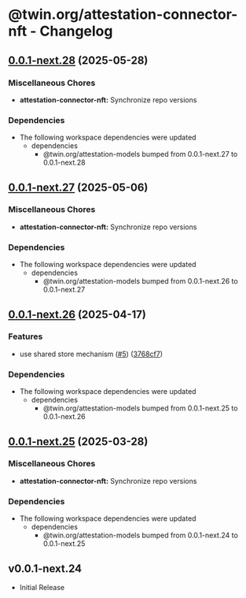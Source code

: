 # @twin.org/attestation-connector-nft - Changelog

## [0.0.1-next.28](https://github.com/twinfoundation/attestation/compare/attestation-connector-nft-v0.0.1-next.27...attestation-connector-nft-v0.0.1-next.28) (2025-05-28)


### Miscellaneous Chores

* **attestation-connector-nft:** Synchronize repo versions


### Dependencies

* The following workspace dependencies were updated
  * dependencies
    * @twin.org/attestation-models bumped from 0.0.1-next.27 to 0.0.1-next.28

## [0.0.1-next.27](https://github.com/twinfoundation/attestation/compare/attestation-connector-nft-v0.0.1-next.26...attestation-connector-nft-v0.0.1-next.27) (2025-05-06)


### Miscellaneous Chores

* **attestation-connector-nft:** Synchronize repo versions


### Dependencies

* The following workspace dependencies were updated
  * dependencies
    * @twin.org/attestation-models bumped from 0.0.1-next.26 to 0.0.1-next.27

## [0.0.1-next.26](https://github.com/twinfoundation/attestation/compare/attestation-connector-nft-v0.0.1-next.25...attestation-connector-nft-v0.0.1-next.26) (2025-04-17)


### Features

* use shared store mechanism ([#5](https://github.com/twinfoundation/attestation/issues/5)) ([3768cf7](https://github.com/twinfoundation/attestation/commit/3768cf7214d30a5429b7b08190539b517d7fafa0))


### Dependencies

* The following workspace dependencies were updated
  * dependencies
    * @twin.org/attestation-models bumped from 0.0.1-next.25 to 0.0.1-next.26

## [0.0.1-next.25](https://github.com/twinfoundation/attestation/compare/attestation-connector-nft-v0.0.1-next.24...attestation-connector-nft-v0.0.1-next.25) (2025-03-28)


### Miscellaneous Chores

* **attestation-connector-nft:** Synchronize repo versions


### Dependencies

* The following workspace dependencies were updated
  * dependencies
    * @twin.org/attestation-models bumped from 0.0.1-next.24 to 0.0.1-next.25

## v0.0.1-next.24

- Initial Release
